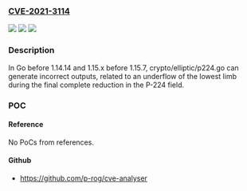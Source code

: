 ### [CVE-2021-3114](https://cve.mitre.org/cgi-bin/cvename.cgi?name=CVE-2021-3114)
![](https://img.shields.io/static/v1?label=Product&message=n%2Fa&color=blue)
![](https://img.shields.io/static/v1?label=Version&message=n%2Fa&color=blue)
![](https://img.shields.io/static/v1?label=Vulnerability&message=n%2Fa&color=brighgreen)

### Description

In Go before 1.14.14 and 1.15.x before 1.15.7, crypto/elliptic/p224.go can generate incorrect outputs, related to an underflow of the lowest limb during the final complete reduction in the P-224 field.

### POC

#### Reference
No PoCs from references.

#### Github
- https://github.com/p-rog/cve-analyser

